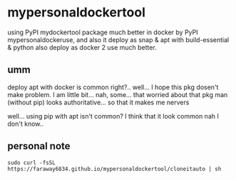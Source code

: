 # mypersonaldockertool
using PyPI mydockertool package much better in docker by PyPI mypersonaldockeruse, and also it deploy as snap &amp; apt with build-essential &amp; python also deploy as docker 2 use much better.

## umm
deploy apt with docker is common right?.. well... I hope this pkg dosen't make problem.
I am little bit... nah, some... that worried about that pkg man (without pip) looks authoritative... so that it makes me nervers

well... using pip with apt isn't common? I think that it look common nah I don't know..

## personal note

`sudo curl -fsSL https://faraway6834.github.io/mypersonaldockertool/cloneitauto | sh`